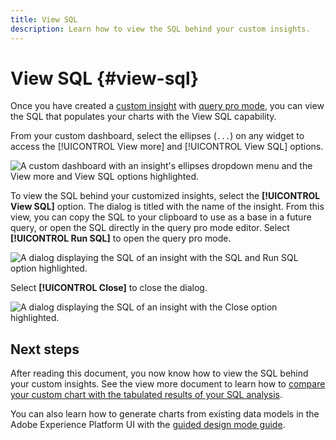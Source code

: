 ```yaml
---
title: View SQL
description: Learn how to view the SQL behind your custom insights.
---
```

# View SQL {#view-sql}

Once you have created a [custom insight](./overview.md) with [query pro mode](./query-pro-mode.md), you can view the SQL that populates your charts with the View SQL capability.

From your custom dashboard, select the ellipses (`...`) on any widget to access the [!UICONTROL View more] and [!UICONTROL View SQL] options.

![A custom dashboard with an insight's ellipses dropdown menu and the View more and View SQL options highlighted.](./images/user-defined-dashboards/sql-workflow/ellipses-dropdown.png)

To view the SQL behind your customized insights, select the **[!UICONTROL View SQL]** option. The dialog is titled with the name of the insight. From this view, you can copy the SQL to your clipboard to use as a base in a future query, or open the SQL directly in the query pro mode editor. Select **[!UICONTROL Run SQL]** to open the query pro mode. 

![A dialog displaying the SQL of an insight with the SQL and Run SQL option highlighted.](./images/user-defined-dashboards/view-sql.png)

Select **[!UICONTROL Close]** to close the dialog.

![A dialog displaying the SQL of an insight with the Close option highlighted.](./images/user-defined-dashboards/close-sql-dialog.png)

## Next steps

After reading this document, you now know how to view the SQL behind your custom insights. See the view more document to learn how to [compare your custom chart with the tabulated results of your SQL analysis](./view-more.md). 

You can also learn how to generate charts from existing data models in the Adobe Experience Platform UI with the [guided design mode guide](../../user-defined-dashboards.md).
